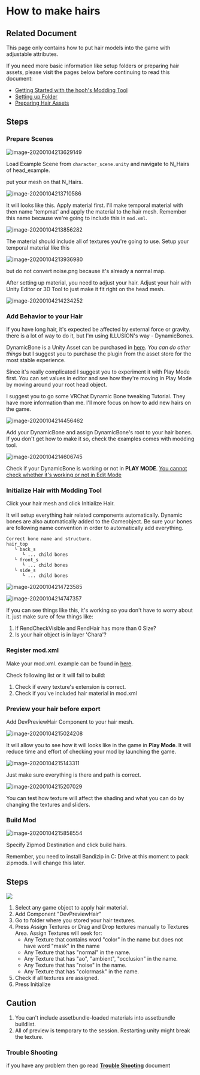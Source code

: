 # How to make hairs

## Related Document

This page only contains how to put hair models into the game with adjustable attributes.

If you need more basic information like setup folders or preparing hair assets, please visit the pages below before continuing to read this document:

-   [Getting Started with the hooh's Modding Tool](getting_started.md)
-   [Setting up Folder](tutorials/gearing-up.md)
-   [Preparing Hair Assets](prepping/hair-mesh.md)

## Steps

### Prepare Scenes

![image-20200104213629149](images/image-20200104213629149.png)

Load Example Scene from `character_scene.unity` and navigate to N_Hairs of head_example.

put your mesh on that N_Hairs.

![image-20200104213710586](images/image-20200104213710586.png)

It will looks like this. Apply material first. I'll make temporal material with then name 'tempmat' and apply the material to the hair mesh.
Remember this name because we're going to include this in `mod.xml`.

![image-20200104213856282](images/image-20200104213856282.png)

The material should include all of textures you're going to use. Setup your temporal material like this

![image-20200104213936980](images/image-20200104213936980.png)

but do not convert noise.png because it's already a normal map.

After setting up material, you need to adjust your hair. Adjust your hair with Unity Editor or 3D Tool to just make it fit right on the head mesh.

![image-20200104214234252](images/image-20200104214234252.png)

### Add Behavior to your Hair

If you have long hair, it's expected be affected by external force or gravity. there is a lot of way to do it, but I'm using ILLUSION's way - DynamicBones.

DynamicBone is a Unity Asset can be purchased in [here](https://assetstore.unity.com/packages/tools/animation/dynamic-bone-16743). _You can do other things_ but I suggest you to purchase the plugin from the asset store for the most stable experience.

Since it's really complicated I suggest you to experiment it with Play Mode first. You can set values in editor and see how they're moving in Play Mode by moving around your root head object.

I suggest you to go some VRChat Dynamic Bone tweaking Tutorial. They have more information than me. I'll more focus on how to add new hairs on the game.

![image-20200104214456462](images/image-20200104214456462.png)

Add your DynamicBone and assign DynamicBone's root to your hair bones. If you don't get how to make it so, check the examples comes with modding tool.

![image-20200104214606745](images/image-20200104214606745.png)

Check if your DynamicBone is working or not in **PLAY MODE**. <u>You cannot check whether it's working or not in Edit Mode</u>

### Initialize Hair with Modding Tool

Click your hair mesh and click Initialize Hair.

It will setup everything hair related components automatically. Dynamic bones are also automatically added to the Gameobject. Be sure your bones are following name convention in order to automatically add everything.

```
Correct bone name and structure.
hair_top
   └ back_s
      └ ... child bones
   └ front_s
      └ ... child bones
   └ side_s
      └ ... child bones
```

![image-20200104214723585](images/image-20200104214723585.png)

![image-20200104214747357](images/image-20200104214747357.png)

If you can see things like this, it's working so you don't have to worry about it. just make sure of few things like:

1. If RendCheckVisible and RendHair has more than 0 Size?
2. Is your hair object is in layer 'Chara'?

### Register mod.xml

Make your mod.xml. example can be found in [here](https://github.com/hooh-hooah/ModdingTool/blob/master/Assets/%40HAIR_ASSETS/HS_CURL/mod.xml).

Check following list or it will fail to build:

1. Check if every texture's extension is correct.
2. Check if you've included hair material in mod.xml

### Preview your hair before export

Add DevPreviewHair Component to your hair mesh.

![image-20200104215024208](images/image-20200104215024208.png)

It will allow you to see how it will looks like in the game in **Play Mode**. It will reduce time and effort of checking your mod by launching the game.

![image-20200104215143311](images/image-20200104215143311.png)

Just make sure everything is there and path is correct.

![image-20200104215207029](images/image-20200104215207029.png)

You can test how texture will affect the shading and what you can do by changing the textures and sliders.

### Build Mod

![image-20200104215858554](images/image-20200104215858554.png)

Specify Zipmod Destination and click build hairs.

Remember, you need to install Bandizip in C: Drive at this moment to pack zipmods. I will change this later.

## Steps

![](./imgs/hairpreview.png)

1. Select any game object to apply hair material.
2. Add Component "DevPreviewHair"
3. Go to folder where you stored your hair textures.
4. Press Assign Textures or Drag and Drop textures manually to Textures Area.
   Assign Textures will seek for:
    - Any Texture that contains word "color" in the name but does not have word "mask" in the name
    - Any Texture that has "normal" in the name.
    - Any Texture that has "ao", "ambient", "occlusion" in the name.
    - Any Texture that has "noise" in the name.
    - Any Texture that has "colormask" in the name.
5. Check if all textures are assigned.
6. Press Initialize

## Caution

1. You can't include assetbundle-loaded materials into assetbundle buildlist.
2. All of preview is temporary to the session. Restarting unity might break the texture.

### Trouble Shooting

if you have any problem then go read [**Trouble Shooting**](tutorials/trouble-shooting.md) document
